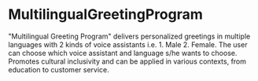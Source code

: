# MultilingualGreetingProgram
"Multilingual Greeting Program" delivers personalized greetings in multiple languages with 2 kinds of voice assistants i.e. 1. Male 2. Female. The user can choose which voice assistant and language s/he wants to choose. Promotes cultural inclusivity and can be applied in various contexts, from education to customer service.

